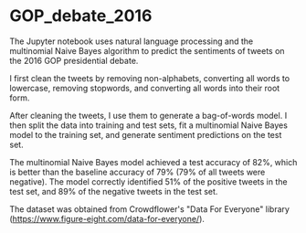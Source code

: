 # GOP_debate_2016

The Jupyter notebook uses natural language processing and the multinomial Naive Bayes algorithm to predict the sentiments of tweets on the 2016 GOP presidential debate.

I first clean the tweets by removing non-alphabets, converting all words to lowercase, removing stopwords, and converting all words into their root form.

After cleaning the tweets, I use them to generate a bag-of-words model. I then split the data into training and test sets, fit a multinomial Naive Bayes model to the training set, and generate sentiment predictions on the test set.

The multinomial Naive Bayes model achieved a test accuracy of 82%, which is better than the baseline accuracy of 79% (79% of all tweets were negative). The model correctly identified 51% of the positive tweets in the test set, and 89% of the negative tweets in the test set.

The dataset was obtained from Crowdflower's "Data For Everyone" library (https://www.figure-eight.com/data-for-everyone/).
